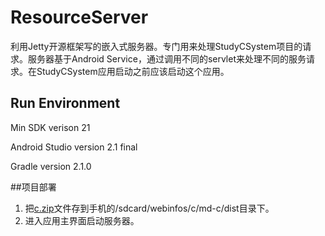 # ResourceServer
利用Jetty开源框架写的嵌入式服务器。专门用来处理StudyCSystem项目的请求。服务器基于Android Service，通过调用不同的servlet来处理不同的服务请求。在StudyCSystem应用启动之前应该启动这个应用。

## Run Environment
Min SDK verison 21

Android Studio version 2.1 final

Gradle version 2.1.0

##项目部署
1. 把[c.zip](https://github.com/luofeng0xia/SomeResource/blob/master/md-c/dist/c.zip)文件存到手机的/sdcard/webinfos/c/md-c/dist目录下。
2. 进入应用主界面启动服务器。



